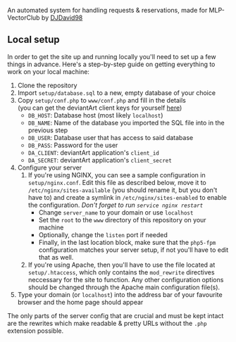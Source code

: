 An automated system for handling requests & reservations, made for MLP-VectorClub by [DJDavid98](http://djdavid98.eu)

## Local setup

In order to get the site up and running locally you'll need to set up a few things in advance. Here's a step-by-step guide on getting everything to work on your local machine:

1. Clone the repository
2. Import `setup/database.sql` to a new, empty database of your choice
3. Copy `setup/conf.php` to `www/conf.php` and fill in the details<br>(you can get the deviantArt client keys for yourself [here](http://www.deviantart.com/developers/register))
	- `DB_HOST`: Database host (most likely `localhost`)
	- `DB_NAME`: Name of the database you imported the SQL file into in the previous step
	- `DB_USER`: Database user that has access to said database
	- `DB_PASS`: Password for the user
	- `DA_CLIENT`: deviantArt application's `client_id`
	- `DA_SECRET`: deviantArt application's `client_secret`
4. Configure your server
    1. If you're using NGINX, you can see a sample configuration in `setup/nginx.conf`. Edit this file as described below, move it to `/etc/nginx/sites-available` (you should rename it, but you don't have to) and create a symlink in `/etc/nginx/sites-enabled` to enable the configuration. *Don't forget to run `service nginx restart`*
        - Change `server_name` to your domain or use `localhost`
        - Set the `root` to the `www` directory of this repository on your machine
        - Optionally, change the `listen` port if needed
        - Finally, in the last location block, make sure that the `php5-fpm` configuration matches your server setup, if not you'll have to edit that as well.
    2. If you're using Apache, then you'll have to use the file located at `setup/.htaccess`, which only contains the `mod_rewrite` directives neccessary for the site to function. Any other configuration options should be changed through the Apache main configuration file(s).
5. Type your domain (or `localhost`) into the address bar of your favourite browser and the home page should appear

The only parts of the server config that are crucial and must be kept intact are the rewrites which make readable & pretty URLs without the `.php` extension possible.